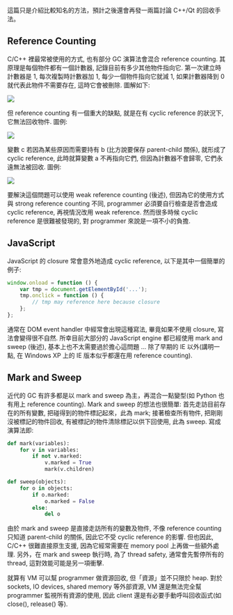 <!--
.. title: Garbage Collection (1)
.. slug: garbage-collection-1
.. date: 2012/07/15 21:41:12
.. tags:
.. link:
.. description:
.. type: text
-->

這篇只是介紹比較知名的方法，預計之後還會再發一兩篇討論 C++/Qt 的回收手法。

## Reference Counting

C/C++ 裡最常被使用的方式, 也有部分 GC 演算法會混合 reference counting. 其原理是每個物件都有一個計數器, 記錄目前有多少其他物件指向它. 第一次建立時計數器是 1, 每次複製時計數器加 1, 每少一個物件指向它就減 1, 如果計數器降到 0 就代表此物件不需要存在, 這時它會被刪除. 圖解如下:

![](https://lh4.googleusercontent.com/-NWnj-veDuxc/UALDHo-fpSI/AAAAAAAAAi8/DDOY0h2KqxM/s800/rc1.PNG)

但 reference counting 有一個重大的缺點, 就是在有 cyclic reference 的狀況下, 它無法回收物件. 圖例:

![](https://lh3.googleusercontent.com/-y-Ek_yWpUNM/UALE5Pp89yI/AAAAAAAAAjU/smqBu3rT010/s800/rc3.PNG)

變數 c 若因為某些原因而需要持有 b (比方說要保存 parent-child 關係), 就形成了 cyclic reference, 此時就算變數 a 不再指向它們, 但因為計數器不會歸零, 它們永遠無法被回收. 圖例:

![](https://lh4.googleusercontent.com/-wqBg5DlOsX4/UALE5Nl9CAI/AAAAAAAAAjQ/rfllXgIcrrA/s800/rc2.PNG)

要解決這個問題可以使用 weak reference counting (後述), 但因為它的使用方式與 strong reference counting 不同, programmer 必須要自行檢查是否會造成 cyclic reference, 再視情況改用 weak reference. 然而很多時候 cyclic reference 是很難被發現的, 對 programmer 來說是一項不小的負擔.

## JavaScript

JavaScript 的 closure 常會意外地造成 cyclic reference, 以下是其中一個簡單的例子:

```javascript
window.onload = function () {
    var tmp = document.getElementById('...');
    tmp.onclick = function () {
        // tmp may reference here because closure
    };
};
```

通常在 DOM event handler 中經常會出現這種寫法, 畢竟如果不使用 closure, 寫法會變得很不自然. 所幸目前大部分的 JavaScript engine 都已經使用 mark and sweep (後述), 基本上也不太需要過於擔心這問題 ... 除了早期的 IE 以外(講明一點, 在 Windows XP 上的 IE 版本似乎都還在用 reference counting).

## Mark and Sweep

近代的 GC 有許多都是以 mark and sweep 為主，再混合一點變型(如 Python 也有用上 reference counting). Mark and sweep 的想法也很簡單: 首先走訪目前存在的所有變數, 把碰得到的物件標記起來，此為 mark; 接著檢查所有物件, 把剛剛沒被標記的物件回收, 有被標記的物件清除標記以供下回使用, 此為 sweep. 寫成演算法即:

```python
def mark(variables):
    for v in variables:
        if not v.marked:
            v.marked = True
            mark(v.children)

def sweep(objects):
    for o in objects:
        if o.marked:
            o.marked = False
        else:
            del o
```

由於 mark and sweep 是直接走訪所有的變數及物件, 不像 reference counting 只知道 parent-child 的關係, 因此它不受 cyclic reference 的影響. 但也因此, C/C++ 很難直接原生支援, 因為它經常需要在 memory pool 上再做一些額外處理. 另外，在 mark and sweep 執行時, 為了 thread safety, 通常會先暫停所有的 thread, 這對效能可能是另一項衝擊.

就算有 VM 可以幫 programmer 做資源回收, 但「資源」並不只限於 heap. 對於 sockets, IO devices, shared memory 等外部資源, VM 還是無法完全幫 programmer 監視所有資源的使用, 因此 client 還是有必要手動呼叫回收函式(如 close(), release() 等).
